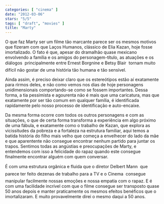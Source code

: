 ```yaml
---
categories: [ "cinema" ]
date: "2012-03-06"
stars: "5/5"
tags: [ "draft", "movies" ]
title: "Marty"
---
```

O que faz Marty ser um filme tão marcante parece ser os mesmos motivos
que fizeram com que Laços Humanos, clássico de Elia Kazan, hoje
fosse imortalizado. O fato é que, apesar do dramalhão quase mexicano
envolvendo a família e os amigos do personagem-título, as atuações
e os diálogos  principalmente entre Ernest Borgnine e Betsy Blair 
tornam muito difícil não gostar de uma história tão humana e tão
sensível.

Ainda assim, é preciso deixar claro que os estereótipos estão
aí exatamente para rirmos deles, e não como vemos nos dias de
hoje personagens unidimensionais comportando-se como se fossem
importantes. Dessa forma, a tia pessimista e agourenta não é
mais que uma caricatura, mas que exatamente por ser tão comum em
qualquer família, é identificada rapidamente pelo nosso processo de
identificação e auto-encaixe.

Da mesma forma ocorre com todos os outros personagens e com as
situações, o que de certa forma transforma a experiência em algo
próximo de uma fábula, e exatamente como o trabalho de Kazan, que
explora as vicissitudes da pobreza e a fortaleza na estrutura familiar,
aqui temos a batida história do filho mais velho que começa a envelhecer
do lado da mãe e que aparentente não consegue encontrar nenhum partido
para juntar os trapos. Sentimos todas as angústias e preocupações de
Marty, e entendemos com isso a felicidade do rapaz quando este consegue
finalmente encontrar alguém com quem conversar.

É com uma estrutura orgânica e fluida que o diretor Delbert Mann  que
parece ter feito dezenas de trabalho para a TV e o Cinema  consegue
manipular facilmente nossas emoções e nossa empatia com o rapaz. E
é com uma facilidade incrível com que o filme consegue ser transposto
quase 50 anos depois e manter praticamente os mesmos efeitos benéficos
que o imortalizaram. E muito provavelmente direi o mesmo daqui a 50 anos.

